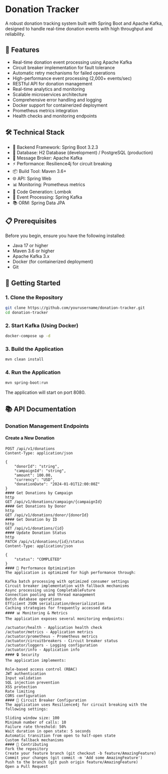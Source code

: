 # Donation Tracker

A robust donation tracking system built with Spring Boot and Apache Kafka, designed to handle real-time donation events with high throughput and reliability.

## 🚀 Features

- Real-time donation event processing using Apache Kafka
- Circuit breaker implementation for fault tolerance
- Automatic retry mechanisms for failed operations
- High-performance event processing (2,000+ events/sec)
- RESTful API for donation management
- Real-time analytics and monitoring
- Scalable microservices architecture
- Comprehensive error handling and logging
- Docker support for containerized deployment
- Prometheus metrics integration
- Health checks and monitoring endpoints

## 🛠️ Technical Stack

- 🌟 Backend Framework: Spring Boot 3.2.3
- 🐘 Database: H2 Database (development) / PostgreSQL (production)
- 📡 Message Broker: Apache Kafka
- ⚡️ Performance: Resilience4j for circuit breaking
- 📦 Build Tool: Maven 3.6+
- 🌐 API: Spring Web
- 📊 Monitoring: Prometheus metrics
- 📝 Code Generation: Lombok
- 🔄 Event Processing: Spring Kafka
- 📚 ORM: Spring Data JPA

## 📋 Prerequisites

Before you begin, ensure you have the following installed:

- Java 17 or higher
- Maven 3.6 or higher
- Apache Kafka 3.x
- Docker (for containerized deployment)
- Git

## 🚀 Getting Started

### 1. Clone the Repository
```bash
git clone https://github.com/yourusername/donation-tracker.git
cd donation-tracker
```

### 2. Start Kafka (Using Docker)
```bash
docker-compose up -d
```

### 3. Build the Application
```bash
mvn clean install
```

### 4. Run the Application
```bash
mvn spring-boot:run
```
The application will start on port 8080.

## 📚 API Documentation

### Donation Management Endpoints

#### Create a New Donation
```http
POST /api/v1/donations
Content-Type: application/json

{
    "donorId": "string",
    "campaignId": "string",
    "amount": 100.00,
    "currency": "USD",
    "donationDate": "2024-01-01T12:00:00Z"
}
#### Get Donations by Campaign 
http
GET /api/v1/donations/campaign/{campaignId}
#### Get Donations by Donor
http
GET /api/v1/donations/donor/{donorId}
#### Get Donation by ID
http
GET /api/v1/donations/{id}
#### Update Donation Status
http
PATCH /api/v1/donations/{id}/status
Content-Type: application/json

{
    "status": "COMPLETED"
}
#### 🔧 Performance Optimization
The application is optimized for high performance through:

Kafka batch processing with optimized consumer settings
Circuit breaker implementation with fallback mechanisms
Async processing using CompletableFuture
Connection pooling and thread management
Batch database operations
Efficient JSON serialization/deserialization
Caching strategies for frequently accessed data
#### 📊 Monitoring & Metrics
The application exposes several monitoring endpoints:

/actuator/health - Application health check
/actuator/metrics - Application metrics
/actuator/prometheus - Prometheus metrics
/actuator/circuitbreakers - Circuit breaker status
/actuator/loggers - Logging configuration
/actuator/info - Application info
#### 🔒 Security
The application implements:

Role-based access control (RBAC)
JWT authentication
Input validation
SQL injection prevention
XSS protection
Rate limiting
CORS configuration
#### 🔄 Circuit Breaker Configuration
The application uses Resilience4j for circuit breaking with the following settings:

Sliding window size: 100
Minimum number of calls: 10
Failure rate threshold: 50%
Wait duration in open state: 5 seconds
Automatic transition from open to half-open state
Custom fallback mechanisms
#### 🤝 Contributing
Fork the repository
Create your feature branch (git checkout -b feature/AmazingFeature)
Commit your changes (git commit -m 'Add some AmazingFeature')
Push to the branch (git push origin feature/AmazingFeature)
Open a Pull Request
